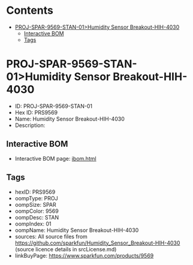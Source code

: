 



Contents
========

* [PROJ-SPAR-9569-STAN-01>Humidity Sensor Breakout-HIH-4030](#proj-spar-9569-stan-01humidity-sensor-breakout-hih-4030)
	* [Interactive BOM](#interactive-bom)
	* [Tags](#tags)

# PROJ-SPAR-9569-STAN-01>Humidity Sensor Breakout-HIH-4030

- ID: PROJ-SPAR-9569-STAN-01
- Hex ID: PRS9569
- Name: Humidity Sensor Breakout-HIH-4030
- Description: 

## Interactive BOM

- Interactive BOM page: [ibom.html](kicad/bom/ibom.html)

## Tags

- hexID: PRS9569
- oompType: PROJ
- oompSize: SPAR
- oompColor: 9569
- oompDesc: STAN
- oompIndex: 01
- oompName: Humidity Sensor Breakout-HIH-4030
- sources: All source files from https://github.com/sparkfun/Humidity_Sensor_Breakout-HIH-4030 (source licence details in srcLicense.md)
- linkBuyPage: https://www.sparkfun.com/products/9569
